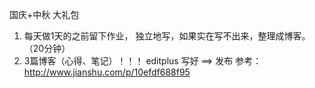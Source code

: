 

国庆+中秋 大礼包

1. 每天做1天的之前留下作业， 独立地写，如果实在写不出来，整理成博客。 （20分钟）
2. 3篇博客（心得、笔记）！！！
	editplus 写好 ==> 发布
	参考： http://www.jianshu.com/p/10efdf688f95


		
